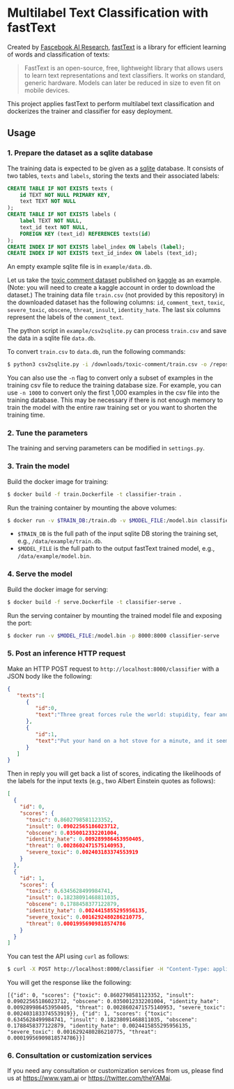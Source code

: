 # Multilabel Text Classification with fastText

Created by [Fascebook AI Research](https://research.fb.com/category/facebook-ai-research/), [fastText](https://fasttext.cc/) is a library for efficient learning of words and classification of texts:
> FastText is an open-source, free, lightweight library that allows users to learn text representations and text classifiers. It works on standard, generic hardware. Models can later be reduced in size to even fit on mobile devices.

This project applies fastText to perform multilabel text classification and dockerizes the trainer and classifier for easy deployment.

## Usage

### 1. Prepare the dataset as a sqlite database
The training data is expected to be given as a [sqlite](https://www.sqlite.org/index.html) database. It consists of two tables, `texts` and `labels`, storing the texts and their associated labels:
```SQL
CREATE TABLE IF NOT EXISTS texts (
    id TEXT NOT NULL PRIMARY KEY,
    text TEXT NOT NULL
);
CREATE TABLE IF NOT EXISTS labels (
    label TEXT NOT NULL,
    text_id text NOT NULL,
    FOREIGN KEY (text_id) REFERENCES texts(id)
);
CREATE INDEX IF NOT EXISTS label_index ON labels (label);
CREATE INDEX IF NOT EXISTS text_id_index ON labels (text_id);
```

An empty example sqlite file is in `example/data.db`.

Let us take the [toxic comment dataset](https://www.kaggle.com/c/jigsaw-toxic-comment-classification-challenge/data) published on [kaggle](https://www.kaggle.com/) as an example. (Note: you will need to create a kaggle account in order to download the dataset.) The training data file `train.csv` (not provided by this repository) in the downloaded dataset has the following columns: `id`, `comment_text`, `toxic`, `severe_toxic`, `obscene`, `threat`, `insult`, `identity_hate`. The last six columns represent the labels of the `comment_text`.

The python script in `example/csv2sqlite.py` can process `train.csv` and save the data in a sqlite file `data.db`.

To convert `train.csv` to `data.db`, run the following commands:
```sh
$ python3 csv2sqlite.py -i /downloads/toxic-comment/train.csv -o /repos/bert-multilabel-classifier/example/data.db
```
You can also use the `-n` flag to convert only a subset of examples in the training csv file to reduce the training database size. For example, you can use `-n 1000` to convert only the first 1,000 examples in the csv file into the training database. This may be necessary if there is not enough memory to train the model with the entire raw training set or you want to shorten the training time.

### 2. Tune the parameters
The training and serving parameters can be modified in `settings.py`.

### 3. Train the model
Build the docker image for training:
```sh
$ docker build -f train.Dockerfile -t classifier-train .
```  

Run the training container by mounting the above volumes:
```sh
$ docker run -v $TRAIN_DB:/train.db -v $MODEL_FILE:/model.bin classifier-train
```

* `$TRAIN_DB` is the full path of the input sqlite DB storing the training set, e.g., `/data/example/train.db`.
* `$MODEL_FILE` is the full path to the output fastText trained model, e.g., `/data/example/model.bin`.

### 4. Serve the model
Build the docker image for serving:
```sh
$ docker build -f serve.Dockerfile -t classifier-serve .
```

Run the serving container by mounting the trained model file and exposing the port:
```sh
$ docker run -v $MODEL_FILE:/model.bin -p 8000:8000 classifier-serve
```

### 5. Post an inference HTTP request

Make an HTTP POST request to `http://localhost:8000/classifier` with a JSON body like the following:
```json
{ 
   "texts":[ 
      { 
         "id":0,
         "text":"Three great forces rule the world: stupidity, fear and greed."
      },
      { 
         "id":1,
         "text":"Put your hand on a hot stove for a minute, and it seems like an hour. Sit with a pretty girl for an hour, and it seems like a minute. That's relativity."
      }
   ]
}
```
Then in reply you will get back a list of scores, indicating the likelihoods of the labels for the input texts (e.g., two Albert Einstein quotes as follows):
```json
[
  {
    "id": 0,
    "scores": {
      "toxic": 0.8602798581123352,
      "insult": 0.09022565186023712,
      "obscene": 0.0350012332201004,
      "identity_hate": 0.009289986453950405,
      "threat": 0.0028602471575140953,
      "severe_toxic": 0.002403183374553919
    }
  },
  {
    "id": 1,
    "scores": {
      "toxic": 0.6345628499984741,
      "insult": 0.18238091468811035,
      "obscene": 0.1788458377122879,
      "identity_hate": 0.0024415855295956135,
      "severe_toxic": 0.0016292480286210775,
      "threat": 0.00019956909818574786
    }
  }
]
```

You can test the API using `curl` as follows:

```sh
$ curl -X POST http://localhost:8000/classifier -H "Content-Type: application/json" -d $'{"texts":[{"id":0,"text":"Three great forces rule the world: stupidity, fear and greed."},{"id":1,"text":"Put your hand on a hot stove for a minute, and it seems like an hour. Sit with a pretty girl for an hour, and it seems like a minute. That\'s relativity."}]}'
```

You will get the response like the following:

```
[{"id": 0, "scores": {"toxic": 0.8602798581123352, "insult": 0.09022565186023712, "obscene": 0.0350012332201004, "identity_hate": 0.009289986453950405, "threat": 0.0028602471575140953, "severe_toxic": 0.002403183374553919}}, {"id": 1, "scores": {"toxic": 0.6345628499984741, "insult": 0.18238091468811035, "obscene": 0.1788458377122879, "identity_hate": 0.0024415855295956135, "severe_toxic": 0.0016292480286210775, "threat": 0.00019956909818574786}}]
```
### 6. Consultation or customization services

If you need any consultation or customization services from us, please find us at https://www.yam.ai or https://twitter.com/theYAMai.
